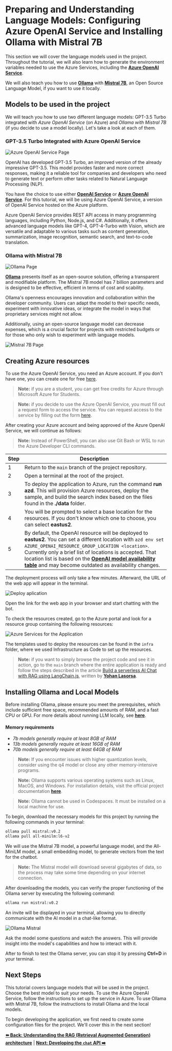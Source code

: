 # Preparing and Understanding Language Models: Configuring Azure OpenAI Service and Installing Ollama with Mistral 7B

This section we will cover the language models used in the project. Throughout the tutorial, we will also learn how to generate the environment variables needed to use the Azure Services, including the **[Azure OpenAI Service](https://learn.microsoft.com/azure/ai-services/openai/overview)**.

We will also teach you how to use **[Ollama](https://ollama.com/)** with **[Mistral 7B](https://mistral.ai/)**, an Open Source Language Model, if you want to use it locally.

## Models to be used in the project

We will teach you how to use two different language models: GPT-3.5 Turbo integrated with _Azure OpenAI Service_ (on Azure) and _Ollama with Mistral 7B_ (if you decide to use a model locally). Let's take a look at each of them.

### GPT-3.5 Turbo Integrated with Azure OpenAI Service

![Azure OpenAI Service Page](./images/azure-openai-page.png)

OpenAI has developed GPT-3.5 Turbo, an improved version of the already impressive GPT-3.5. This model provides faster and more correct responses, making it a reliable tool for companies and developers who need to generate text or perform other tasks related to Natural Language Processing (NLP).

You have the choice to use either **[OpenAI Service](https://openai.com/)** or **[Azure OpenAI Service](https://azure.microsoft.com/products/ai-services/openai-service)**. For this tutorial, we will be using Azure OpenAI Service, a version of OpenAI Service hosted on the Azure platform.

Azure OpenAI Service provides REST API access in many programming languages, including Python, Node.js, and C#. Additionally, it offers advanced language models like GPT-4, GPT-4-Turbo with Vision, which are versatile and adaptable to various tasks such as content generation, summarization, image recognition, semantic search, and text-to-code translation.

### Ollama with Mistral 7B

![Ollama Page](./images/ollama-page.png)

**[Ollama](https://ollama.com/)** presents itself as an open-source solution, offering a transparent and modifiable platform. The Mistral 7B model has 7 billion parameters and is designed to be effective, efficient in terms of cost and scability.

Ollama's openness encourages innovation and collaboration within the developer community. Users can adapt the model to their specific needs, experiment with innovative ideas, or integrate the model in ways that proprietary services might not allow.

Additionally, using an open-source language model can decrease expenses, which is a crucial factor for projects with restricted budgets or for those who only wish to experiment with language models.

![Mistral 7B Page](./images/mistral-7b-page.png)

## Creating Azure resources

To use the Azure OpenAI Service, you need an Azure account. If you don't have one, you can create one for free [here](https://azure.microsoft.com/pt-br/free/).

> **Note:** if you are a student, you can get free credits for Azure through Microsoft Azure for Students.

> **Note:** if you decide to use the Azure OpenAI Service, you must fill out a request form to access the service. You can request access to the service by filling out the form [here](https://aka.ms/oaiapply).

After creating your Azure account and being approved of the Azure OpenAI Service, we will continue as follows:

> **Note:** Instead of PowerShell, you can also use Git Bash or WSL to run the Azure Developer CLI commands.

| Step | Description                                                                                                                                                                                                                                                                                                                                                                                                                                                              |
| ---- | ------------------------------------------------------------------------------------------------------------------------------------------------------------------------------------------------------------------------------------------------------------------------------------------------------------------------------------------------------------------------------------------------------------------------------------------------------------------------ |
| 1    | Return to the `main` branch of the project repository.                                                                                                                                                                                                                                                                                                                                                                                                                   |
| 2    | Open a terminal at the root of the project.                                                                                                                                                                                                                                                                                                                                                                                                                              |
| 3    | To deploy the application to Azure, run the command **run azd**. This will provision Azure resources, deploy the sample, and build the search index based on the files found in the **./data** folder.                                                                                                                                                                                                                                                                   |
| 4    | You will be prompted to select a base location for the resources. If you don't know which one to choose, you can select **eastus2**.                                                                                                                                                                                                                                                                                                                                     |
| 5    | By default, the OpenAI resource will be deployed to **eastus2**. You can set a different location with `azd env set AZURE_OPENAI_RESOURCE_GROUP_LOCATION <location>`. Currently only a brief list of locations is accepted. That location list is based on the **[OpenAI model availability table](https://learn.microsoft.com/pt-br/azure/ai-services/openai/concepts/models#standard-deployment-model-availability)** and may become outdated as availability changes. |

The deployment process will only take a few minutes. Afterward, the URL of the web app will appear in the terminal.

![Deploy aplication](./images/deployed-app.png)

Open the link for the web app in your browser and start chatting with the bot.

To check the resources created, go to the Azure portal and look for a resource group containing the following resources:

![Azure Services for the Application](./images/services-azure-portal.png)

The templates used to deploy the resources can be found in the `infra` folder, where we used Infrastructure as Code to set up the resources.

> **Note:** if you want to simply browse the project code and see it in action, go to the `main` branch where the entire application is ready and follow the steps described in the article [Build a serverless AI Chat with RAG using LangChain.js](https://techcommunity.microsoft.com/t5/apps-on-azure-blog/build-a-serverless-chatgpt-with-rag-using-langchain-js/ba-p/4111041), written by **[Yohan Lasorsa](https://twitter.com/sinedied)**.

## Installing Ollama and Local Models

Before installing Ollama, please ensure you meet the prerequisites, which include sufficient free space, recommended amounts of RAM, and a fast CPU or GPU. For more details about running LLM locally, see **[here](open-webui/open-webui#736)**.

#### Memory requirements

- _7b models generally require at least 8GB of RAM_
- _13b models generally require at least 16GB of RAM_
- _70b models generally require at least 64GB of RAM_

> **Note:** If you encounter issues with higher quantization levels, consider using the q4 model or close any other memory-intensive programs.

> **Note:** Ollama supports various operating systems such as Linux, MacOS, and Windows. For installation details, visit the official project documentation **[here](https://ollama.com/download)**.

> **Note:** Ollama cannot be used in Codespaces. It must be installed on a local machine for use.

To begin, download the necessary models for this project by running the following commands in your terminal:

```bash
ollama pull mistral:v0.2
ollama pull all-minilm:l6-v2
```

We will use the Mistral 7B model, a powerful language model, and the All-MiniLM model, a small embedding model, to generate vectors from the text for the chatbot.

> **Note:** The Mistral model will download several gigabytes of data, so the process may take some time depending on your internet connection.

After downloading the models, you can verify the proper functioning of the Ollama server by executing the following command:

```bash
ollama run mistral:v0.2
```

An invite will be displayed in your terminal, allowing you to directly communicate with the AI model in a chat-like format.

![Ollama Mistral](./images/ollama-mistra-cli.png)

Ask the model some questions and watch the answers. This will provide insight into the model's capabilities and how to interact with it.

After to finish to test the Ollama server, you can stop it by pressing **Ctrl+D** in your terminal.

## Next Steps

This tutorial covers language models that will be used in the project. Choose the best model to suit your needs. To use the Azure OpenAI Service, follow the instructions to set up the service in Azure. To use Ollama with Mistral 7B, follow the instructions to install Ollama and the local models.

To begin developing the application, we first need to create some configuration files for the project. We'll cover this in the next section!

**[⬅️ Back: Understanding the RAG (Retrieval Augmented Generation) architecture](03-understanding-rag.md)** | **[Next: Developing the `chat` API ➡️ ](./05-config-files-app.md)**
